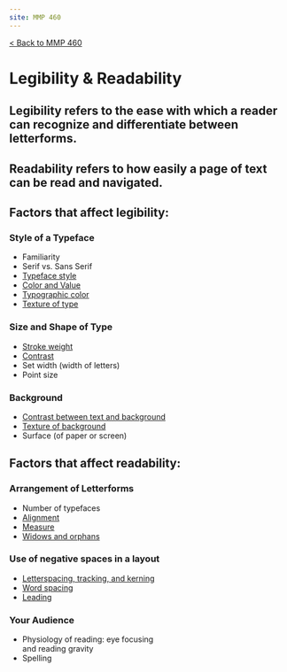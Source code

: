 ```yaml
---
site: MMP 460
---
```

<p><a href="https://openlab.bmcc.cuny.edu/mmp460"> < Back to MMP 460</a></p>
<h1>Legibility &amp; Readability</h1>
<h2><span class="red">Legibility</span> refers to the ease with which a reader can recognize and differentiate between letterforms. </h2>
<h2><span class="red">Readability</span> refers to how easily a page of text can be read and navigated. </h2>

<div id="container">
<div class="indent"><h2>Factors that affect legibility:</h2>

<h3>Style of a Typeface </h3>
<ul>
  <li>Familiarity</li>
  <li>Serif vs. Sans Serif</li>
  <li><a href="font-styles.html">Typeface style</a></li>
  <li><a href="color.html">Color and Value</a></li>
  <li><a href="typographic-color.html">Typographic color</a> </li>
  <li><a href="type-texture.html">Texture of type</a> </li>
</ul>
<h3>Size and Shape of Type </h3>
<ul>
  <li><a href="stroke-weight.html">Stroke weight</a> </li>
  <li><a href="contrast.html">Contrast</a> </li>
  <li>Set width (width of letters)</li>
  <li>Point size</li>
</ul>
<h3>Background</h3>
<ul>
  <li><a href="background.html">Contrast between text and background </a></li>
  <li><a href="background-texture.html">Texture of background</a></li>
  <li>Surface (of paper or screen)<br />
  </li>
</ul>
</div>
<div class="indent"><h2>Factors that affect readability:</h2>

<h3>Arrangement of Letterforms </h3>
<ul>
  <li>Number of typefaces</li>
  <li><a href="alignment.html">Alignment</a> </li>
  <li><a href="measure.html">Measure</a></li>
  <li><a href="widow.html">Widows and orphans</a></li></ul>
  <h3>Use of negative spaces in a layout </h3>
  <ul><li><a href="spacing.html">Letterspacing, tracking, and kerning </a></li>
  <li><a href="spacing.html">Word spacing </a></li>
  <li><a href="leading.html">Leading</a></li>
</ul>
<h3>Your Audience </h3>
<ul>
  <li>Physiology of reading: eye focusing <br />
    and reading gravity </li>
  <li>Spelling<br />
  </li>
</ul></div></div>
</body>
</html>
